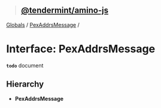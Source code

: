 > ## [@tendermint/amino-js](../README.md)

[Globals](../README.md) / [PexAddrsMessage](pexaddrsmessage.md) /

# Interface: PexAddrsMessage

**`todo`** document

## Hierarchy

* **PexAddrsMessage**